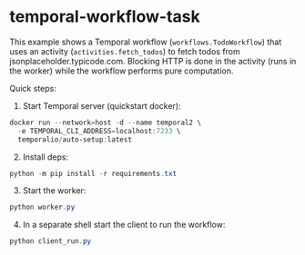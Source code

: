 # temporal-workflow-task

This example shows a Temporal workflow (`workflows.TodoWorkflow`) that uses an activity (`activities.fetch_todos`) to fetch todos from jsonplaceholder.typicode.com. Blocking HTTP is done in the activity (runs in the worker) while the workflow performs pure computation.

Quick steps:

1. Start Temporal server (quickstart docker):

```powershell
docker run --network=host -d --name temporal2 \ 
  -e TEMPORAL_CLI_ADDRESS=localhost:7233 \ 
  temporalio/auto-setup:latest
```

2. Install deps:

```powershell
python -m pip install -r requirements.txt
```

3. Start the worker:

```powershell
python worker.py
```

4. In a separate shell start the client to run the workflow:

```powershell
python client_run.py
```
